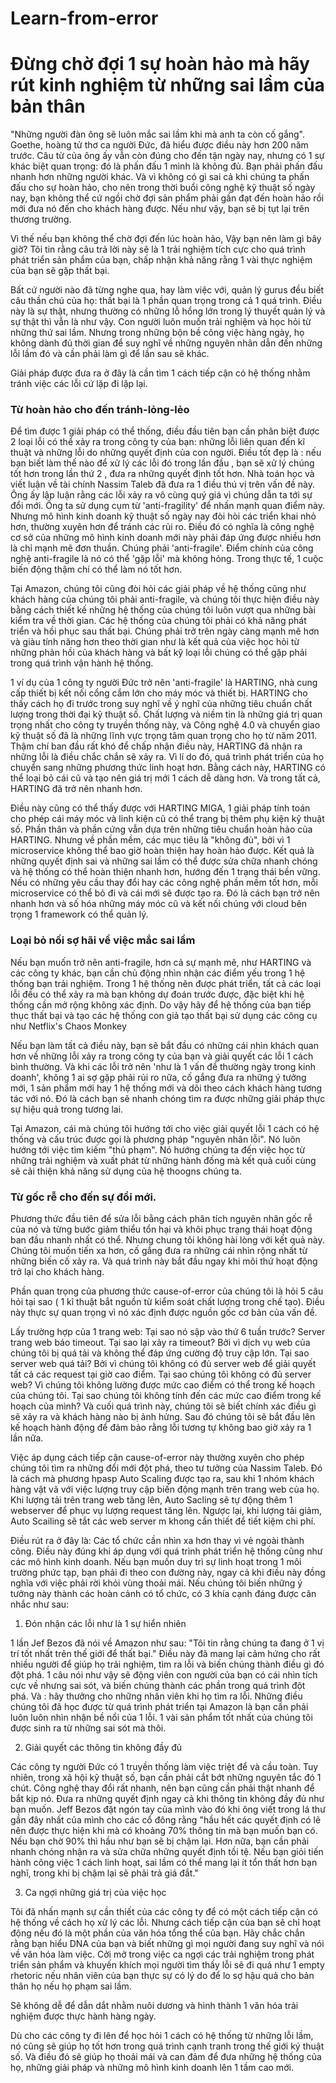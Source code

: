 # Learn-from-error

# Đừng chờ đợi 1 sự hoàn hảo mà hãy rút kinh nghiệm từ những sai lầm của bản thân

"Những người đàn ông sẽ luôn mắc sai lầm khi mà anh ta còn cố gắng". Goethe, hoàng tử thơ ca người Đức, đã hiểu được điều này hơn 200 năm trước. Câu từ của ông ấy vẫn còn đúng cho đến tận ngày nay, nhưng có 1 sự khác biệt quan trọng:  đó là phấn đấu 1 mình là không đủ. Bạn phải phấn đấu nhanh hơn những người khác. Và vì không có gì sai cả khi chúng ta phấn đấu cho sự hoàn hảo, cho nên trong thời buổi công nghệ kỹ thuật số ngày nay, bạn không thể cứ ngồi chờ đợi sản phẩm phải gần đạt đến hoàn hảo rồi mới đưa nó đến cho khách hàng được. Nếu như vậy, bạn sẽ bị tụt lại trên thương trường.

Vì thế nếu bạn không thể chờ đợi đến lúc hoàn hảo, Vậy bạn nên làm gì bây giờ? Tôi tin rằng câu trả lời này sẽ là 1 trải nghiệm tích cực cho quá trình phát triển sản phẩm của bạn, chấp nhận khả năng rằng 1 vài thực nghiệm của bạn sẽ gặp thất bại.

Bất cứ người nào đã từng nghe qua, hay làm việc với,  quản lý gurus đều biết câu thần chú của họ: thất bại là 1 phần quan trọng trong cả 1 quá trình. Điều này là sự thật, nhưng thường có những lỗ hổng lớn trong lý thuyết quản lý và sự thật thì vẫn là như vậy. Con người luôn muốn trải nghiệm và học hỏi từ những thứ sai lầm. Nhưng  trong những bộn bề công việc hàng ngày, họ không dành đủ thời gian để suy nghĩ về những nguyên nhân dẫn đến những lỗi lầm đó và cần phải làm gì để lần sau sẽ khác.

Giải pháp được đưa ra ở đây là cần tìm 1 cách tiếp cận có hệ thống nhằm tránh việc các lỗi cứ lặp đi lặp lại.
### Từ hoàn hảo cho đến  tránh-lỏng-lẻo 

Để tìm được 1 giải pháp có thể thống, điều đầu tiên bạn cần phân biệt được 2 loại lỗi có thể xảy ra trong công ty của bạn:  những lỗi liên quan đến kĩ thuật và những lỗi do những quyết định của con người. Điều tốt đẹp là : nếu bạn biết làm thế nào để xử lý các lỗi đó trong lần đầu , bạn sẽ xử lý chúng tốt hơn trong lần thứ 2 , đưa ra những quyết định tốt hơn. Nhà toán học và viết luận về tài chính Nassim Taleb  đã đưa ra 1 điều thú vị trên vấn đề này. Ông ấy lập luận rằng các lỗi xảy ra vô cùng quý giá vì chúng dẫn ta tới sự đổi mới. Ông ta sử dụng cụm từ 'anti-fragility' để nhấn mạnh quan điểm này. Nhưng mô hình kinh doanh kỹ thuật số ngày nay đòi hòi các triển khai nhỏ hơn, thường xuyên hơn để tránh các rủi ro. Điều đó có nghĩa là công nghệ cơ sở của những mô hình kinh doanh mới này phải  đáp ứng được nhiều hơn là chỉ mạnh mẽ đơn thuần. Chúng phải 'anti-fragile'. Điểm chính của công nghệ anti-fragile là nó có thể 'gặp lỗi' mà không  hỏng. Trong thực tế, 1 cuộc biến động thậm chí có thể làm nó tốt hơn.

Tại Amazon, chúng tôi cũng đòi hỏi các giải pháp về hệ thống cũng như khách hàng của chúng tôi phải anti-fragile, và chúng tôi thực hiện điều này bằng cách thiết kế những hệ thống của chúng tôi luôn vượt qua những bài kiểm tra về thời gian. Các hệ thống của chúng tôi phải có khả năng phát triển và hồi phục sau thất bại. Chúng phải trở trên ngày càng mạnh mẽ hơn và giàu tính năng hơn theo thời gian như là kết quả của việc học hỏi từ những phản hồi của khách hàng và bất kỹ loại lỗi chúng có thể gặp phải trong quá trình vận hành hệ thống.


1 ví dụ của 1 công ty người Đức trở nên 'anti-fragile' là HARTING, nhà cung cấp  thiết bị kết
nối cổng cắm lớn cho máy móc và thiết bị. HARTING cho thấy cách họ đi trước trong suy nghĩ  về ý nghĩ của những tiêu chuẩn chất lượng trong thời đại kỹ thuật số. Chất lượng và niềm tin là những giá trị quan trọng nhất cho công ty  truyền thống này, và Công nghệ 4.0 và chuyển giao kỹ thuật số đã là những lĩnh vực trọng tâm quan trọng cho họ từ năm 2011. Thậm chí ban đầu rất khó để chấp nhận điều này, HARTING  đã nhận ra những lỗi là điều chắc chắn sẽ xảy ra. Vì lí do đó, quá trình phát triển của họ chuyển sang những phương thức linh hoạt hơn. Bằng cách này, HARTING có thể loại bỏ cái cũ và tạo nên giá trị mới 1 cách dễ dàng hơn.  Và trong tất cả, HARTING đã trở nên nhanh hơn.

Điều này cũng có thể thấy được với HARTING MIGA, 1  giải pháp tính toán cho phép cái máy móc và linh kiện cũ có thể trang bị thêm phụ kiện kỹ thuật số.  Phần thân và phần cứng vẫn dựa trên những tiêu chuẩn hoàn hảo của HARTING. Nhưng về phần mềm, các mục tiêu là "không đủ", bởi vì 1 microservice không thể bao giờ hoàn thiện hay hoàn hảo được. Kết quả là những quyết định sai và những sai lầm có thể được sửa chữa nhanh chóng và hệ thống có thể  hoàn thiện nhanh hơn, hướng đến 1 trạng thái bền vững. Nếu  có những yêu cầu thay đổi hay các công nghệ phần mềm tốt hơn, mỗi microservice có thể bỏ đi và cái mới sẽ được tạo ra. Đó là cách bạn  trở nên nhanh hơn và số hóa những máy móc cũ và kết nối chúng với cloud bên trọng 1  framework có thể quản lý.

### Loại bỏ nối sợ hãi về việc mắc sai lầm

Nếu bạn muốn trở nên anti-fragile, hơn  cả sự mạnh mẽ, như HARTING và các công ty khác, bạn cần chủ động nhìn nhận các điểm yếu trong 1 hệ thống bạn trải nghiệm. Trong 1 hệ thống nên được phát triển, tất cả các loại lỗi đều có thể xảy ra mà bạn không dự đoán trước được, đặc  biệt khi hệ thống cần  mở rộng  không xác định.  Do vậy hãy để hệ thống của bạn tiếp thục thất bại và tạo các hệ thống con giả tạo thất bại sử dụng các công cụ như Netflix's Chaos Monkey

Nếu bạn làm tất cả điều này, bạn sẽ bắt đầu  có những cái nhìn khách quan hơn về những lỗi xảy ra trong công ty của bạn và giải quyết các lỗi 1 cách bình thường. Và khi các lỗi trở nên  'như là 1 vấn đề thường ngày trong kinh doanh', không 1 ai sợ gặp phải rủi ro nữa, cố gắng đưa ra những ý tưởng mới, 1 sản phẩm mới hay 1 hệ thống mới và dõi theo cách khách hàng tương tác với nó. Đó là cách bạn sẽ nhanh chóng tìm ra được những giải pháp thực sự hiệu quả trong tương lai.

Tại Amazon, cái mà chúng tôi hướng tới cho việc giải quyết lỗi 1 cách có hệ thống và cấu trúc được gọi là phương pháp "nguyên nhân lỗi". Nó luôn hướng tới việc tìm kiếm "thủ phạm". Nó hướng chúng ta đến việc học từ những trải nghiệm và xuất phát từ những hành đống mà kết quả cuối cùng sẽ cải thiện khả năng sử dụng của hệ thoogns chúng ta.

### Từ gốc rễ cho đến sự đổi mới.

Phương thức đầu tiên để sửa lỗi bằng cách phân tích nguyên nhân gốc rễ của nó và từng bước giảm thiểu tổn hại và khôi phục trạng thái hoạt động ban đầu nhanh nhất có thể.  Nhưng chung tôi không hài lòng với kết quả này. Chúng tôi muốn tiến xa hơn, cố gắng đưa ra những cái nhìn rộng nhất từ những biến cố xảy ra. Và quá trình này bắt đầu ngay khi mõi thứ hoạt động trở lại cho khách hàng.

Phần quan trọng của phương thức cause-of-error của chúng tôi là hỏi 5 câu hỏi tại sao ( 1 kĩ thuật bắt nguồn từ kiểm soát chất lượng trong chế tạo). Điều này thực sự quan trọng vì nó  xác định được nguồn gốc cơ bản của vấn đề.

Lấy trường hợp của 1 trang web: Tại sao nó sập vào thứ 6 tuần trước? Server trang web báo timeout. Tại sao lại xảy ra timeout? Bởi vì dịch vụ web của chúng tôi bị quá tải và không thể đáp ứng cường độ truy cập lớn. Tại sao server web quá tải? Bởi vì chúng tôi không có đủ server web để giải quyết tất cả các request tại giờ cao điểm. Tại sao chúng tôi không có đủ server web? Vì chúng tôi không lường được mức cao điểm có thể trong kế hoạch của chúng tôi. Tại sao chúng tôi không tính đến các mức cao điểm trong kế hoạch của mình? Và cuối quá trình này, chúng tôi sẽ biết chính xác điều gì sẽ xảy ra và khách hàng nào bị ảnh hửng. Sau đó chúng tôi sẽ bắt đầu lên kế hoạch hành động để đảm bảo rằng lỗi tương tự không bao giờ xảy ra 1 lần nữa.

Việc áp dụng cách tiếp cận cause-of-error này thường xuyên cho phép chúng tôi tìm ra  những đổi mới đột phá, theo tư tưởng của Nassim Taleb. Đó là cách mà phương hpasp Auto Scaling được tạo ra, sau khi 1 nhóm khách hàng vật vã với việc lượng truy cập biến động mạnh trên trang web của họ. Khi lượng tải trên trang web tăng lên, Auto Sacling sẽ tự động  thêm 1 webserver để phục vụ lượng request tăng lên.  Ngược lại, khi lượng tải giảm, Auto Scailing sẽ tắt các web server m khong cần thiết để tiết kiệm chi phí.

Điều rút ra ở đây là: Các tổ chức cần  nhìn xa hơn thay vì vẻ ngoài thành công. Điều này đúng khi áp dụng với quá trình phát triển hệ thống cũng như các mô hình kinh doanh. Nếu bạn muốn duy trì sự linh hoạt trong 1 môi trường phức tạp, bạn phải đi theo con đường này, ngay cả khi điều này đồng nghĩa với việc phải rời khỏi vùng thoải mái. Nếu chúng tôi biến những ý tưởng này thành các hoàn cảnh có tổ chức, có 3 khía cạnh đáng được cân nhắc như sau:

1. Đón nhận các lỗi như là 1 sự hiển nhiên

1 lần Jef Bezos đã nói về Amazon như sau: "Tôi tin rằng chúng ta đang ở 1 vị trí tốt nhất trên thế giới để thất bại." Điều này đã mang lại cảm hứng cho rất nhiều người để giúp họ trải nghiệm, tìm ra lỗi và biến chúng thành điều gì đó đột phá. 1 câu nói như vậy sẽ động viên con người của bạn có cái nhìn tích cực về nhưng sai sót, và biến chúng thành các phần trong quá trình đột phá. Và : hãy thưởng cho những nhân viên khi họ tìm ra lỗi. Những điều chúng tôi đã học được từ quá trình phát triển tại Amazon là bạn cần phải luôn luôn nhìn nhận bề nổi của 1 lỗi. 1 vài sản phẩm tốt nhất của chúng tôi được sinh ra từ những sai sót mà thôi.

2. Giải quyết các thông tin không đầy đủ

Các công ty người Đức có 1 truyền thống làm việc triệt để và cầu toàn. Tuy nhiên, trong xã hội kỹ thuật số, bạn cần phải cắt bớt những nguyên tắc đó 1 chút. Công nghệ thay đổi rất nhanh, nên bạn cũng cần phải thật nhanh để bắt kịp nó.  Đưa ra những quyết định ngay cả khi thông tin không đầy đủ như bạn muốn. Jeff Bezos đặt ngón tay của mình vào đó khi ông viết trong lá thư gần đây nhất của mình cho các cổ đông rằng "hầu hết các quyết định có lẽ nên được thực hiện khi mà có khoảng 70% thông tin mà bạn muốn bạn có. Nếu bạn chờ 90% thì hầu như bạn sẽ bị chậm lại. Hơn nữa, bạn cần phải nhanh chóng nhận ra và sửa chữa những quyết định tồi tệ. Nếu bạn giỏi tiến hành công việc 1 cách linh hoạt, sai lầm có thể mang lại ít tổn thất hơn bạn nghĩ, trong khi bị chậm lại sẽ phải trả giá đắt."

3.  Ca ngợi những giá trị của việc học

Tôi đã nhấn mạnh sự cần thiết của các công ty để có một cách tiếp cận có hệ thống về cách họ xử lý các lỗi. Nhưng cách tiếp cận của bạn sẽ chỉ hoạt động nếu đó là một phần của văn hóa tổng thể của bạn. Hãy chắc chắn rằng bạn hiểu DNA của bạn và biết những gì mọi người đang suy nghĩ và nói về văn hóa làm việc. Cởi mở trong việc ca ngợi các trải nghiệm trong phát triển sản phẩm và khuyến khích mọi người tìm thấy lỗi sẽ đi quá như 1 empty rhetoric nếu nhân viên của bạn thực sự có lý do để lo sợ hậu quả cho bản thân họ nếu họ phạm sai lầm.

Sẽ không dễ để dẫn dắt  nhằm nuôi dương và hình thành 1 văn hóa trải nghiệm được thực hành hàng ngày.

Dù cho các công ty đi lên để học hỏi  1 cách có hệ thống từ những lỗi lầm, nó cũng sẽ giúp họ tốt hơn trong quá trình cạnh tranh trong thế giới ký thuật số. Và điều đó sẽ giúp họ thoải mái và can đảm để đưa những hệ thống của họ, những giải pháp và những mô hình kinh doanh lên 1 tầm cao mới.
